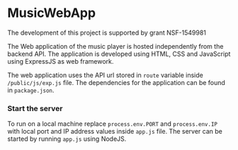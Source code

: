 # MusicWebApp

The development of this project is supported by grant NSF-1549981

The Web application of the music player is hosted independently from the backend API.
The application is developed using HTML, CSS and JavaScript using ExpressJS as web framework.

The web application uses the API url stored in `route` variable inside `/public/js/exp.js` file.
The dependencies for the application can be found in `package.json`.

### Start the server
To run on a local machine replace `process.env.PORT` and `process.env.IP` with local port and IP address values inside `app.js` file. The server can be started by running `app.js` using NodeJS.
